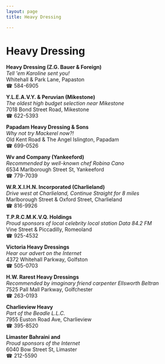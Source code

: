 ```yaml
---
layout: page 
title: Heavy Dressing

---
```



# Heavy Dressing


 **Heavy Dressing (Z.G. Bauer & Foreign)**  
_Tell 'em Karoline sent you!_  
Whitehall & Park Lane, Papaston  
☎ 584-6905

**Y.L.E.A.V.Y. & Peruvian (Mikestone)**  
_The oldest high budget selection near Mikestone_  
7018 Bond Street Road, Mikestone  
☎ 622-5393

**Papadam Heavy Dressing & Sons**  
_Why not try Mackerel now?!_  
Old Kent Road & The Angel Islington, Papadam  
☎ 699-0526

**Wv and Company (Yankeeford)**  
_Recommended by well-known chef Robina Cano_  
6534 Marlborough Street St, Yankeeford  
☎ 779-7039

**W.R.X.I.H.N. Incorporated (Charlieland)**  
_Drive west at Charlieland, Continue Straight for 8 miles_  
Marlborough Street & Oxford Street, Charlieland  
☎ 816-9926

**T.P.R.C.M.K.V.Q. Holdings**  
_Proud sponsors of local celebrity local station Data 84.2 FM_  
Vine Street & Piccadilly, Romeoland  
☎ 925-4532

**Victoria Heavy Dressings**  
_Hear our advert on the Internet_  
4372 Whitehall Parkway, Golfston  
☎ 505-0703

**H.W. Rarest Heavy Dressings**  
_Recommended by imaginary friend carpenter Ellsworth Beltran_  
7525 Pall Mall Parkway, Golfchester  
☎ 263-0193

**Charlieview Heavy**  
_Part of the Beadle L.L.C._  
7955 Euston Road Ave, Charlieview  
☎ 395-8520

**Limaster Bahraini and**  
_Proud sponsors of the Internet_  
6040 Bow Street St, Limaster  
☎ 212-5590

